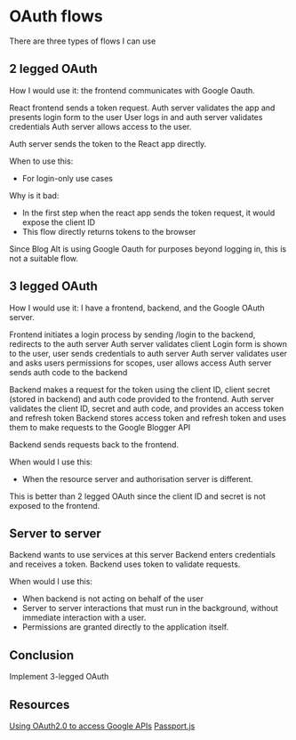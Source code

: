 # OAuth flows

There are three types of flows I can use

## 2 legged OAuth

How I would use it: the frontend communicates with Google Oauth.

React frontend sends a token request.
Auth server validates the app and presents login form to the user
User logs in and auth server validates credentials
Auth server allows access to the user.

Auth server sends the token to the React app directly.

When to use this:
- For login-only use cases

Why is it bad:
- In the first step when the react app sends the token request, it would expose the client ID
- This flow directly returns tokens to the browser

Since Blog Alt is using Google Oauth for purposes beyond logging in, this is not a suitable flow.

## 3 legged OAuth

How I would use it: I have a frontend, backend, and the Google OAuth server.

Frontend initiates a login process by sending /login to the backend, redirects to the auth server
Auth server validates client
Login form is shown to the user, user sends credentials to auth server
Auth server validates user and asks users permissions for scopes, user allows access
Auth server sends auth code to the backend

Backend makes a request for the token using the client ID, client secret (stored in backend) and auth code provided to the frontend.
Auth server validates the client ID, secret and auth code, and provides an access token and refresh token
Backend stores access token and refresh token and uses them to make requests to the Google Blogger API

Backend sends requests back to the frontend.

When would I use this:
- When the resource server and authorisation server is different.

This is better than 2 legged OAuth since the client ID and secret is not exposed to the frontend.

## Server to server

Backend wants to use services at this server
Backend enters credentials and receives a token.
Backend uses token to validate requests.

When would I use this: 
- When backend is not acting on behalf of the user
- Server to server interactions that must run in the background, without immediate interaction with a user.
- Permissions are granted directly to the application itself.

## Conclusion

Implement 3-legged OAuth

## Resources
[Using OAuth2.0 to access Google APIs](https://developers.google.com/identity/protocols/oauth2#5.-refresh-the-access-token,-if-necessary.)
[Passport.js](https://www.passportjs.org/concepts/authentication/google/)
